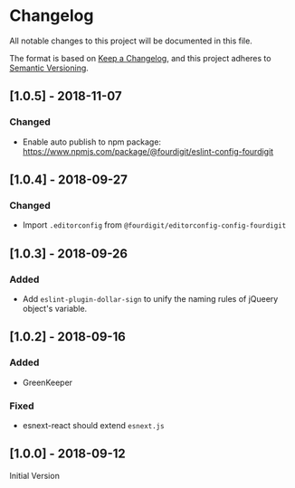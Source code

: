 # Changelog
All notable changes to this project will be documented in this file.

The format is based on [Keep a Changelog](https://keepachangelog.com/en/1.0.0/),
and this project adheres to [Semantic Versioning](https://semver.org/spec/v2.0.0.html).

## [1.0.5] - 2018-11-07

### Changed

- Enable auto publish to npm package: https://www.npmjs.com/package/@fourdigit/eslint-config-fourdigit

## [1.0.4] - 2018-09-27

### Changed

- Import `.editorconfig` from `@fourdigit/editorconfig-config-fourdigit`

## [1.0.3] - 2018-09-26

### Added

- Add `eslint-plugin-dollar-sign` to unify the naming rules of jQueery object's variable.

## [1.0.2] - 2018-09-16

### Added

- GreenKeeper

### Fixed

- esnext-react should extend `esnext.js`

## [1.0.0] - 2018-09-12

Initial Version
